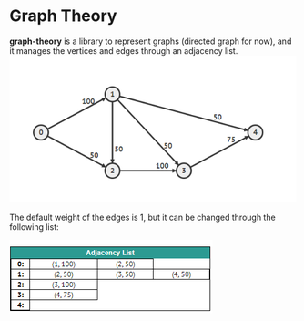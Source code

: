 # Graph Theory
**graph-theory** is a library to represent graphs (directed graph for now), and it manages the vertices and edges through an adjacency list.
![](images/graph.png)

The default weight of the edges is 1, but it can be changed through the following list:

![](images/adjacency-list.png)
